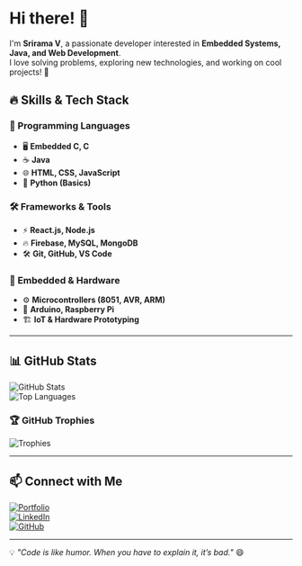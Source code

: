 # Hi there! 👋  
I'm **Srirama V**, a passionate developer interested in **Embedded Systems, Java, and Web Development**.  
I love solving problems, exploring new technologies, and working on cool projects! 🚀  

## 🔥 Skills & Tech Stack  
### 🚀 Programming Languages  
- 🖥 **Embedded C, C**  
- ☕ **Java**  
- 🌐 **HTML, CSS, JavaScript**  
- 🐍 **Python (Basics)**  

### 🛠 Frameworks & Tools  
- ⚡ **React.js, Node.js**  
- 🔥 **Firebase, MySQL, MongoDB**  
- 🛠 **Git, GitHub, VS Code**  

### 🔌 Embedded & Hardware  
- ⚙️ **Microcontrollers (8051, AVR, ARM)**  
- 🔬 **Arduino, Raspberry Pi**  
- 🏗 **IoT & Hardware Prototyping**  

---

## 📊 GitHub Stats  
![GitHub Stats](https://github-readme-stats.vercel.app/api?username=srirama2004&show_icons=true&theme=dark)  
![Top Languages](https://github-readme-stats.vercel.app/api/top-langs/?username=srirama2004&layout=compact&theme=dark)  

### 🏆 GitHub Trophies  
![Trophies](https://github-profile-trophy.vercel.app/?username=srirama2004&theme=radical&no-bg=true&no-frame=true)  

---

## 📫 Connect with Me  
[![Portfolio](https://img.shields.io/badge/Portfolio-Visit%20Now-blue?style=for-the-badge)](https://firearmsportfolio.vercel.app)  
[![LinkedIn](https://img.shields.io/badge/LinkedIn-Connect-blue?style=for-the-badge&logo=linkedin)](https://www.linkedin.com/in/srirama-v-b5bb32293/)  
[![GitHub](https://img.shields.io/badge/GitHub-Follow-black?style=for-the-badge&logo=github)](https://github.com/srirama2004)  

---

💡 _"Code is like humor. When you have to explain it, it’s bad."_ 😄  
